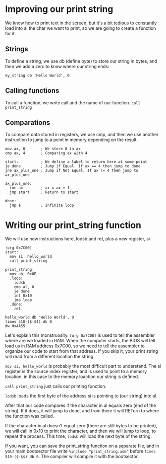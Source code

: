# Improving our print string

We know how to print text in the screen, but it's a bit tedious to constantly load into al the char we want to print, so we are going to create a function for it.
## Strings

To define a string, we use db (define byte) to store our string in bytes, and then we add a zero to know where our string ends:

``my_string db 'Hello World', 0``

## Calling functions

To call a function, we write call and the name of our function. ``call print_string``
## Comparations

To compare data stored in registers, we use cmp, and then we use another instruction to jump to a point in memory depending on the result.
```
mov ax, 0       ; We store 0 in ax
cmp ax, 4       ; Comparing ax with 4

start:          ; We define a label to return here at some point
je done         ; Jump if Equal. If ax == 4 then jump to done
jne ax_plus_one ; Jump if Not Equal, If ax != 4 then jump to ax_plus_one

ax_plus_one:    
  inc ax        ; ax = ax + 1
  jmp start     ; Return to start
  
done:
  jmp $         ; Infinite loop
```
# Writing our print_string function

We will use new instructions here, lodsb and ret, plus a new register, si
```
[org 0x7C00]
start:
  mov si, hello_world
  call print_string
  
print_string:
  mov ah, 0x0E
  .loop:
    lodsb
    cmp al, 0
    je done
    int 0x10
    jmp loop
  .done:
    ret
    
hello_world db 'Hello World', 0
times 510-($-$$) db 0
dw 0xAA55
```

Let's explain this monstruosity. ``[org 0x7C00]`` is used to tell the assembler where are we loaded in RAM. When the computer starts, the BIOS will tell load us in RAM address 0x7C00, so we need to tell the assembler to organize our code to start from that address. If you skip it, your print string will read from a different location the string.

``mov si, hello_world`` is probably the most difficult part to understand. The si register is the source index register, and is used to point to a memory location, in this case to the memory loaction our string is defined.

``call print_string`` just calls our printing function.

``lodsb`` loads the first byte of the address si is pointing to (our string) into al.

After that our code compares if the character in al equals zero (end of the string). If it does, it will jump to done, and from there it will RETurn to where the function was called.

If the character in al doesn't equal zero (there are still bytes to be printed), we will call in 0x10 to print the character, and then we will jump to loop, to repeat the process. This time, ``lodsb`` will load the next byte of the string.

If you want, you can save the print_string function on a separate file, and in your main bootsector file write ``%include "print_string.asm"`` before ``times 510-($-$$) db 0``. The compiler will compile it with the bootsector.

